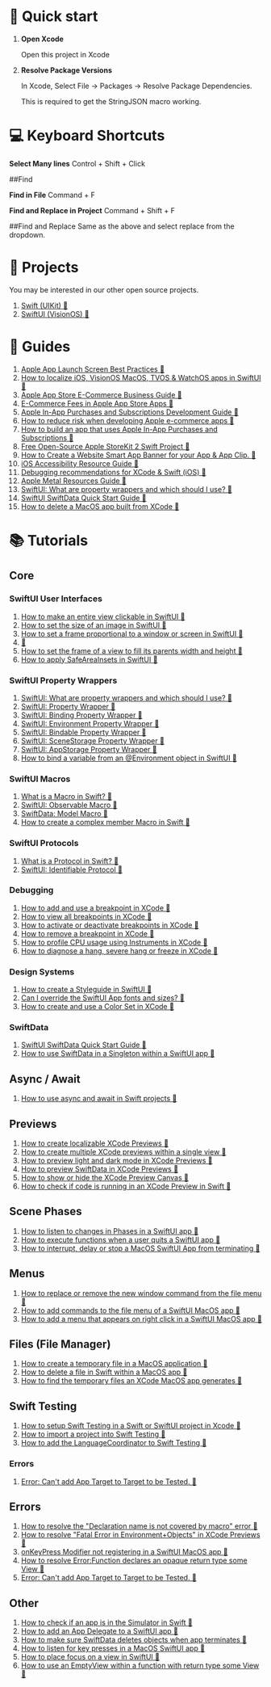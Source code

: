 # 🚀 Quick start
1.  **Open Xcode**

    Open this project in Xcode

2.  **Resolve Package Versions**

    In Xcode, Select File -> Packages -> Resolve Package Dependencies.

    This is required to get the StringJSON macro working.
    
# 💻 Keyboard Shortcuts

**Select Many lines**
Control + Shift + Click

##Find

**Find in File**
Command + F

**Find and Replace in Project**
Command + Shift + F

##Find and Replace
Same as the above and select replace from the dropdown.

# 📁 Projects

You may be interested in our other open source projects.

1. <a href="https://github.com/delasign/swift-starter-project">Swift (UIKit) 🔗</a>
2. <a href="https://github.com/delasign/vision-os-starter-project">SwiftUI (VisionOS) 🔗</a>



# 📰 Guides

1. <a href="https://delasign.com/blog/apple-launch-screen-best-practices/?utm=swiftui-starter-project">Apple App Launch Screen Best Practices 🔗</a>
2. <a href="https://www.delasign.com/blog/how-to-localize-ios-visionos-macos-tvos-watchos-apps-in-swiftui/?utm=swiftui-starter-project">How to localize iOS, VisionOS MacOS, TVOS & WatchOS apps in SwiftUI 🔗</a>
3. <a href="https://delasign.com/blog/apple-app-store-ecommerce-business-guide">Apple App Store E-Commerce Business Guide 🔗</a>
4. <a href="https://delasign.com/blog/e-commerce-fees-in-apple-app-store-apps">E-Commerce Fees in Apple App Store Apps 🔗</a>
5. <a href="https://delasign.com/blog/apple-in-app-purchases-and-subscription-development-guide">Apple In-App Purchases and Subscriptions Development Guide 🔗</a>
6. <a href="https://delasign.com/blog/apple-e-commerce-development">How to reduce risk when developing Apple e-commerce apps 🔗</a>
7. <a href="https://delasign.com/blog/apple-ecommerce-business-guide">How to build an app that uses Apple In-App Purchases and Subscriptions 🔗</a>
8. <a href="https://delasign.com/blog/free-open-source-apple-storekit-2-project">Free Open-Source Apple StoreKit 2 Swift Project 🔗</a>
9. <a href="https://delasign.com/blog/smartappbanner/?utm=swiftui-starter-project">How to Create a Website Smart App Banner for your App & App Clip. 🔗</a>
10. <a href="https://delasign.com/blog/ios-accessibility-resources-guide/?utm=swiftui-starter-project">iOS Accessibility Resource Guide 🔗</a>
11. <a href="https://delasign.com/blog/xcode-debugging-in-console/?utm=swiftui-starter-project">Debugging recommendations for XCode & Swift (iOS) 🔗</a>
12. <a href="https://delasign.com/blog/apple-metal-resources-guide/?utm=swiftui-starter-project">Apple Metal Resources Guide 🔗</a>
13. <a href="https://www.delasign.com/blog/swiftui-what-are-property-wrappers-and-which-should-i-use/?utm=swiftui-starter-project">SwiftUI: What are property wrappers and which should I use? 🔗</a>
14. <a href="https://delasign.com/blog/swiftui-swiftdata-quick-start-guide/?utm=swiftui-starter-project">SwiftUI SwiftData Quick Start Guide 🔗</a>
15. <a href="https://www.delasign.com/blog/how-to-delete-a-macos-app-built-from-xcode/?utm=swiftui-starter-project">How to delete a MacOS app built from XCode 🔗</a>

# 📚 Tutorials

## Core

### SwiftUI User Interfaces
1. <a href="https://www.delasign.com/blog/how-to-make-an-entire-view-clickable-in-swiftui/?utm=swiftui-starter-project">How to make an entire view clickable in SwiftUI 🔗</a>
2. <a href="https://www.delasign.com/blog/how-to-set-the-size-of-an-image-in-swiftui/?utm=swiftui-starter-project">How to set the size of an image in SwiftUI 🔗</a>
3. <a href="https://www.delasign.com/blog/how-to-set-a-frame-proportional-to-a-window-or-screen-in-swiftui/?utm=swiftui-starter-project">How to set a frame proportional to a window or screen in SwiftUI 🔗</a>
4. <a href="https://www.delasign.com/blog/how-to-set-the-frame-of-a-view-to-fill-its-parents-width-and-height/?utm=swiftui-starter-project"> 🔗</a>
5. <a href="?utm=swiftui-starter-project">How to set the frame of a view to fill its parents width and height     🔗</a>
6. <a href="https://www.delasign.com/blog/how-to-apply-safeareainsets-in-swiftui/?utm=swiftui-starter-project">How to apply SafeAreaInsets in SwiftUI 🔗</a>

### SwiftUI Property Wrappers
1. <a href="https://www.delasign.com/blog/swiftui-what-are-property-wrappers-and-which-should-i-use/?utm=swiftui-starter-project">SwiftUI: What are property wrappers and which should I use? 🔗</a>
2. <a href="https://delasign.com/blog/swiftui-state-property-wrapper/?utm=swiftui-starter-project">SwiftUI: Property Wrapper 🔗</a>
3. <a href="https://www.delasign.com/blog/swiftui-binding-property-wrapper/?utm=swiftui-starter-project">SwiftUI: Binding Property Wrapper 🔗</a>
4. <a href="https://www.delasign.com/blog/swiftui-environment-property-wrapper/?utm=swiftui-starter-project">SwiftUI: Environment Property Wrapper 🔗</a>
5. <a href="https://www.delasign.com/blog/swiftui-bindable-property-wrapper/?utm=swiftui-starter-project">SwiftUI: Bindable Property Wrapper 🔗</a>
6. <a href="https://www.delasign.com/blog/swiftui-appstorage-property-wrapper-2/?utm=swiftui-starter-project">SwiftUI: SceneStorage Property Wrapper 🔗</a>
7. <a href="https://www.delasign.com/blog/swiftui-appstorage-property-wrapper/?utm=swiftui-starter-project">SwiftUI: AppStorage Property Wrapper 🔗</a>
8. <a href="https://www.delasign.com/blog/how-to-bind-a-variable-from-an-environment-object-in-swiftui/?utm=swiftui-starter-project">How to bind a variable from an @Environment object in SwiftUI 🔗</a>

### SwiftUI Macros

1. <a href="?utm=swiftui-starter-project">What is a Macro in Swift? 🔗</a>
2. <a href="https://www.delasign.com/blog/swiftui-observable-macro/?utm=swiftui-starter-project">SwiftUI: Observable Macro 🔗</a>
3. <a href="https://www.delasign.com/blog/swiftdata-model-macro/?utm=swiftui-starter-project">SwiftData: Model Macro 🔗</a>
4. <a href="https://www.delasign.com/blog/how-to-create-a-complex-member-macro-in-swift/?utm=swiftui-starter-project">How to create a complex member Macro in Swift 🔗</a>

### SwiftUI Protocols
1. <a href="https://www.delasign.com/blog/what-is-a-protocol-in-swift/?utm=swiftui-starter-project">What is a Protocol in Swift? 🔗</a>
2. <a href="https://www.delasign.com/blog/swiftui-identifiable-protocol/?utm=swiftui-starter-project">SwiftUI: Identifiable Protocol 🔗</a>

### Debugging
1. <a href="https://delasign.com/blog/xcode-add-use-breakpoint/?utm=swiftui-starter-project">How to add and use a breakpoint in XCode 🔗</a>
2. <a href="https://delasign.com/blog/xcode-view-all-breakpoint/?utm=swiftui-starter-project">How to view all breakpoints in XCode 🔗</a>
3. <a href="https://delasign.com/blog/xcode-activate-or-deactivate-breakpoints/?utm=swiftui-starter-project">How to activate or deactivate breakpoints in XCode 🔗</a>
4. <a href="https://delasign.com/blog/xcode-remove-breakpoint/?utm=swiftui-starter-project">How to remove a breakpoint in XCode 🔗</a>
5. <a href="https://delasign.com/blog/xcode-instruments-profile-cpu/?utm=swiftui-starter-project">How to profile CPU usage using Instruments in XCode 🔗</a>
6. <a href="https://delasign.com/blog/xcode-instruments-diagnose-cpu-memory/?utm=swiftui-starter-project">How to diagnose a hang, severe hang or freeze in XCode 🔗</a>

### Design Systems
1. <a href="https://delasign.com/blog/how-to-create-a-styleguide-in-swiftui/?utm=swiftui-starter-project">How to create a Styleguide in SwiftUI 🔗</a>
2. <a href="https://delasign.com/blog/can-i-override-the-swiftui-app-fonts-and-sizes/?utm=swiftui-starter-project">Can I override the SwiftUI App fonts and sizes? 🔗</a>
3. <a href="https://delasign.com/blog/how-to-create-a-color-set-in-xcode/?utm=swiftui-starter-project">How to create and use a Color Set in XCode 🔗</a>

### SwiftData
1. <a href="https://delasign.com/blog/swiftui-swiftdata-quick-start-guide/?utm=swiftui-starter-project">SwiftUI SwiftData Quick Start Guide 🔗</a>
2. <a href="https://delasign.com/blog/how-to-use-swiftdata-in-a-singleton-within-a-swiftui-app/?utm=swiftui-starter-project">How to use SwiftData in a Singleton within a SwiftUI app 🔗</a>

## Async / Await
1. <a href="https://delasign.com/blog/swift-async-await/?utm=swiftui-starter-project">How to use async and await in Swift projects 🔗</a>

## Previews
1. <a href="https://www.delasign.com/blog/how-to-create-localizable-swiftui-previews/?utm=swiftui-starter-project">How to create localizable XCode Previews 🔗</a>
2. <a href="https://www.delasign.com/blog/how-to-create-multiple-swiftui-previews-within-a-single-view/?utm=swiftui-starter-project">How to create multiple XCode previews within a single view 🔗</a>
3. <a href="https://delasign.com/blog/how-to-preview-light-and-dark-mode-in-swift-previews/?utm=swiftui-starter-project">How to preview light and dark mode in XCode Previews 🔗</a>
4. <a href="https://delasign.com/blog/how-to-preview-swiftdata/?utm=swiftui-starter-project">How to preview SwiftData in XCode Previews 🔗</a>
5. <a href="https://www.delasign.com/blog/how-to-show-or-hide-the-swift-preview-canvas/?utm=swiftui-starter-project">How to show or hide the XCode Preview Canvas 🔗</a>
6. <a href="https://www.delasign.com/blog/how-to-check-if-code-is-running-in-an-xcode-preview-in-swift/?utm=swiftui-starter-project">How to check if code is running in an XCode Preview in Swift 🔗</a> 

## Scene Phases

1. <a href="https://delasign.com/blog/how-to-listen-to-changes-in-phases-in-a-swiftui-app/?utm=swiftui-starter-project">How to listen to changes in Phases in a SwiftUI app 🔗</a>
2. <a href="https://delasign.com/blog/how-to-execute-functions-when-a-user-quits-a-swiftui-app/?utm=swiftui-starter-project">How to execute functions when a user quits a SwiftUI app 🔗</a>
3. <a href="https://delasign.com/blog/how-to-interrupt-delay-or-stop-a-macos-swiftui-app-from-terminating/?utm=swiftui-starter-project">How to interrupt, delay or stop a MacOS SwiftUI App from terminating 🔗</a>

## Menus
1. <a href="https://delasign.com/blog/how-to-replace-or-remove-the-new-window-command-from-the-file-menu/?utm=swiftui-starter-project">How to replace or remove the new window command from the file menu 🔗</a>
2. <a href="https://delasign.com/blog/how-to-add-commands-to-the-file-menu-of-a-swiftui-macos-app/?utm=swiftui-starter-project">How to add commands to the file menu of a SwiftUI MacOS app 🔗</a>
3. <a href="https://delasign.com/blog/how-to-add-a-menu-that-appears-on-right-click-in-a-swiftui-macos-app/?utm=swiftui-starter-project">How to add a menu that appears on right click in a SwiftUI MacOS app 🔗</a>

## Files (File Manager)
1. <a href="https://www.delasign.com/blog/how-to-create-a-temporary-file-in-a-macos-application/?utm=swiftui-starter-project">How to create a temporary file in a MacOS application 🔗</a>
2. <a href="https://www.delasign.com/blog/how-to-delete-a-file-in-swift-within-a-macos-app/?utm=swiftui-starter-project">How to delete a file in Swift within a MacOS app 🔗</a>
3. <a href="https://www.delasign.com/blog/how-to-find-the-temporary-files-an-xcode-macos-app-generates/?utm=swiftui-starter-project">How to find the temporary files an XCode MacOS app generates 🔗</a>

## Swift Testing
1. <a href="https://www.delasign.com/blog/how-to-setup-swift-testing-in-swift-or-swiftui-project-in-xcode/?utm=swift-starter-project">How to setup Swift Testing in a Swift or SwiftUI project in Xcode 🔗</a>
2. <a href="https://www.delasign.com/blog/how-to-import-a-project-into-swift-testing/?utm=swift-starter-project">How to import a project into Swift Testing 🔗</a>
3. <a href="https://www.delasign.com/blog/how-to-add-the-languagecoordinator-to-swift-testing/?utm=swift-starter-project">How to add the LanguageCoordinator to Swift Testing 🔗</a>

### Errors
1. <a href="https://www.delasign.com/blog/error-cant-add-app-target-to-target-to-be-tested/?utm=swift-starter-project">Error: Can't add App Target to Target to be Tested. 🔗</a>

## Errors
1. <a href="https://www.delasign.com/blog/how-to-resolve-the-declaration-name-is-not-covered-by-macro-error/?utm=swiftui-starter-project">How to resolve the "Declaration name is not covered by macro" error 🔗</a>
2. <a href="https://www.delasign.com/blog/how-to-resolve-fatal-error-in-environment-objects-in-swift-previews/?utm=swiftui-starter-project">How to resolve "Fatal Error in Environment+Objects" in XCode Previews 🔗</a>
3. <a href="https://www.delasign.com/blog/onkeypress-modifier-not-registering-in-a-swiftui-macos-app/?utm=swiftui-starter-project">onKeyPress Modifier not registering in a SwiftUI MacOS app 🔗</a>
4. <a href="https://www.delasign.com/blog/how-to-resolve-error-function-declares-an-opaque-return-type-some-view/?utm=swiftui-starter-project">How to resolve Error:Function declares an opaque return type some View 🔗</a>
5. <a href="https://www.delasign.com/blog/error-cant-add-app-target-to-target-to-be-tested/?utm=swift-starter-project">Error: Can't add App Target to Target to be Tested. 🔗</a>

## Other

1. <a href="https://www.delasign.com/blog/how-to-check-if-an-app-is-in-the-simulator-in-swift/?utm=swiftui-starter-project">How to check if an app is in the Simulator in Swift 🔗</a>
2. <a href="https://delasign.com/blog/how-to-add-an-app-delegate-to-a-swiftui-app/?utm=swiftui-starter-project">How to add an App Delegate to a SwiftUI app 🔗</a>
3. <a href="https://www.delasign.com/blog/how-to-make-sure-swiftdata-deletes-objects-when-app-terminates/?utm=swiftui-starter-project">How to make sure SwiftData deletes objects when app terminates 🔗</a>
4. <a href="https://www.delasign.com/blog/how-to-listen-for-key-presses-in-a-macos-swiftui-app/?utm=swiftui-starter-project">How to listen for key presses in a MacOS SwiftUI app 🔗</a>
5. <a href="https://www.delasign.com/blog/how-to-place-focus-on-a-view-in-swiftui/?utm=swiftui-starter-project">How to place focus on a view in SwiftUI 🔗</a>
6. <a href="https://www.delasign.com/blog/how-to-use-an-emptyview-within-a-function-with-return-type-some-view/?utm=swiftui-starter-project">How to use an EmptyView within a function with return type some View 🔗</a>
